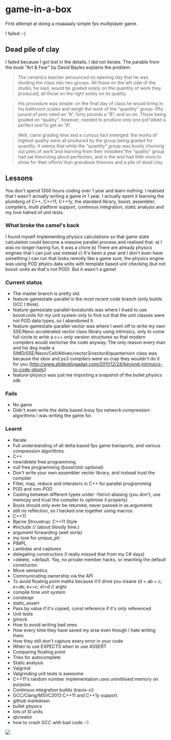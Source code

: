 game-in-a-box
=============

First attempt at doing a reaaaaaly simple fps multiplayer game.

I failed :-(

## Dead pile of clay

I failed because I got lost in the details. I did not iterate.
The parable from the book "Art & Fear" by David Bayles explains the problem.

> The ceramics teacher announced on opening day that he was dividing the class into two groups. All those on the left side of the studio, he said, would be graded solely on the quantity of work they produced, all those on the right solely on its quality.

> His procedure was simple: on the final day of class he would bring in his bathroom scales and weigh the work of the “quantity” group: fifty pound of pots rated an “A”, forty pounds a “B”, and so on. Those being graded on “quality”, however, needed to produce only one pot”albeit a perfect one”to get an “A”.

> Well, came grading time and a curious fact emerged: the works of highest quality were all produced by the group being graded for quantity. It seems that while the “quantity” group was busily churning out piles of work”and learning from their mistakes”the “quality” group had sat theorizing about perfection, and in the end had little more to show for their efforts than grandiose theories and a pile of dead clay.

## Lessons

You don't spend 1300 hours coding over 1 year and learn nothing. I realised that I wasn't actually writing a game in 1 year. I actually spent it learning the plumbing of C++, C++11, C++1y, the standard library, boost, assembler, compilers, multi platform support, continous integration, static analysis and my love hatred of unit tests.

### What broke the camel's back

I found myself implementing physics calculations so that game state calculation could become a massive parallel process and realised that:
a) I was no longer having fun, it was a chore
b) There are already physics engines that I can just use instead
c) It's been a year and I don't even have something I can run that looks remotly like a game
sure, the physics engine was using POD phyics data units with template based unit checking (but not boost::units as that's not POD). But it wasn't a game!

### Current status

- The master branch is pretty old.
- feature-gamestate-parallel is the most recent code branch (only builds GCC I think).
- feature-gamestate-parallel-boostunits was where I trued to use boost:units for my unit system only to find out that the unit classes were not POD data types, so I abandoned it.
- feature-gamestate-parallel-vector was where I went off to write my own SSE/Neon accelerated vector class library using intrinsics, only to come full circle to write a c++ only version structures so that modern compilers would vectorise the code anyway. The only reason every man and his dog made a SIMD/SSE/Neon/Cell/Altivec/vector3/vector4/quanternion class was because the xbox and ps3 compilers were so crap they wouldn't do it for you (http://www.altdevblogaday.com/2011/12/24/beyond-intrinsics-to-code-idiom/)
- feature-physics was just me importing a snapshot of the bullet physics sdk.


### Fails

- No game
- Didn't even write the delta based lossy fps network compression algorithms I was writing the game for.

### Learnt

- Iterate
- Full understanding of all delta based fps game transports, and various compression algorithms.
- C++
 - new/delete free programming
 - null free programming (boost/std::optional)
 - Don't write your own assembler vector library, and instead trust the compiler
 - Filter, map, reduce and interators in C++ for parallel programming
 - POD and non-POD
 - Casting between different types under -fstrict-aliasing (you don't, use memcpy and trust the compiler to optimise it properly)
 - Bools should only ever be returned, never passed in as arguments
 - still no reflection, so I hacked one together using macros.
- C++11
 - Bjarne Stroustrup: C++11 Style
 - #include <cstdint> // (about bloody time.)
 - argument forwarding (well sorta)
 - my love for unique_ptr
 - PIMPL
 - Lambdas and captures
 - delegating constructors (I really missed that from my C# days)
 - =delete, =default. Yay, no private member hacks, or rewriting the default constructor
 - Move semantics
 - Communicating ownership via the API
 - To avoid floating point maths because it'll drive you insane (d = a*b + c; e=a*b; e+=c; e!=d // argh) 
 - compile time unit system
 - constexpr
 - static_assert
 - Pass by value if it's copied, const reference if it's only referenced
- Unit tests
 - gmock
 - How to avoid writing bad ones
 - How every time they have saved my arse even though I hate writing them
 - How they still don't capture every error in your code
 - When to use EXPECTS when to use ASSERT
 - Comparing floating point
- Tries for autocomplete
- Static analysis
- Valgrind
 - Valgrinding unit tests is awesome
 - C++11's random number implementation uses uninitilised memory on purpose.
- Continous integration builds (travis-ci)
- GCC/Clang/MSVC2013 C++11 and C++1y support.
- github markdown
- bullet physics
- lots of SI units
- qtcreator
- how to crash GCC with bad code :-)



<a href="https://travis-ci.org/JodiTheTigger/game-in-a-box"><img src="https://travis-ci.org/JodiTheTigger/game-in-a-box.png"></a>
